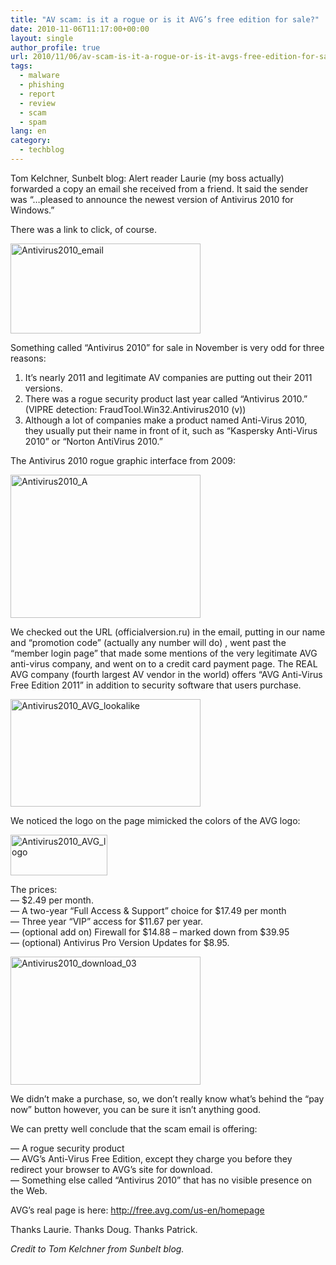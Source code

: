 ```yaml
---
title: "AV scam: is it a rogue or is it AVG’s free edition for sale?"
date: 2010-11-06T11:17:00+00:00
layout: single
author_profile: true
url: 2010/11/06/av-scam-is-it-a-rogue-or-is-it-avgs-free-edition-for-sale/
tags:
  - malware
  - phishing
  - report
  - review
  - scam
  - spam
lang: en
category: 
  - techblog
---
```

Tom Kelchner, Sunbelt blog: Alert reader Laurie (my boss actually) forwarded a copy an email she received from a friend. It said the sender was “…pleased to announce the newest version of Antivirus 2010 for Windows.”

There was a link to click, of course.

[<img title="Antivirus2010_email" border="0" alt="Antivirus2010_email" src="http://lh6.ggpht.com/_vaUVXcmC3OI/TNUxrVk_wAI/AAAAAAAADDQ/6juSASm1v-U/Antivirus2010_email_thumb.png?imgmax=800" width="304" height="144" />](http://lh5.ggpht.com/_vaUVXcmC3OI/TNUxpOez26I/AAAAAAAADDM/8xAKKq2UT9E/s1600-h/Antivirus2010_email%5B2%5D.png)

Something called “Antivirus 2010” for sale in November is very odd for three reasons: 

1) It’s nearly 2011 and legitimate AV companies are putting out their 2011 versions.  
2) There was a rogue security product last year called “Antivirus 2010.”  (VIPRE detection: FraudTool.Win32.Antivirus2010 (v))  
3) Although a lot of companies make a product named Anti-Virus 2010, they usually put their name in front of it, such as “Kaspersky Anti-Virus 2010” or “Norton AntiVirus 2010.”

The Antivirus 2010 rogue graphic interface from 2009:

[<img title="Antivirus2010_A" border="0" alt="Antivirus2010_A" src="http://lh6.ggpht.com/_vaUVXcmC3OI/TNUx48ttY-I/AAAAAAAADDY/QcnKiDI-QQA/Antivirus2010_A_thumb.png?imgmax=800" width="304" height="229" />](http://lh4.ggpht.com/_vaUVXcmC3OI/TNUx0zz7RKI/AAAAAAAADDU/m9fEMrIcvew/s1600-h/Antivirus2010_A%5B2%5D.png)

We checked out the URL (officialversion.ru) in the email, putting in our name and “promotion code” (actually any number will do) , went past the “member login page” that made some mentions of the very legitimate AVG anti-virus company, and went on to a credit card payment page. The REAL AVG company (fourth largest AV vendor in the world) offers “AVG Anti-Virus Free Edition 2011” in addition to security software that users purchase.

[<img title="Antivirus2010_AVG_lookalike" border="0" alt="Antivirus2010_AVG_lookalike" src="http://lh6.ggpht.com/_vaUVXcmC3OI/TNUx_mDq0hI/AAAAAAAADDg/4PGbEBLZtzE/Antivirus2010_AVG_lookalike_thumb.png?imgmax=800" width="304" height="172" />](http://lh3.ggpht.com/_vaUVXcmC3OI/TNUx8BWV36I/AAAAAAAADDc/JNEaChQdCN0/s1600-h/Antivirus2010_AVG_lookalike%5B2%5D.png)

We noticed the logo on the page mimicked the colors of the AVG logo:

[<img title="Antivirus2010_AVG_logo" border="0" alt="Antivirus2010_AVG_logo" src="http://lh5.ggpht.com/_vaUVXcmC3OI/TNUyDDgfgeI/AAAAAAAADDo/AvD7eNYoPAA/Antivirus2010_AVG_logo_thumb.png?imgmax=800" width="155" height="65" />](http://lh6.ggpht.com/_vaUVXcmC3OI/TNUyBLDYq_I/AAAAAAAADDk/dlauRdpGLA4/s1600-h/Antivirus2010_AVG_logo%5B2%5D.png)

The prices:  
— $2.49 per month.  
— A two-year “Full Access & Support” choice for $17.49 per month  
— Three year “VIP” access for $11.67 per year.  
— (optional add on) Firewall for $14.88 – marked down from $39.95  
— (optional) Antivirus Pro Version Updates for $8.95.

[<img title="Antivirus2010_download_03" border="0" alt="Antivirus2010_download_03" src="http://lh6.ggpht.com/_vaUVXcmC3OI/TNUyIra-INI/AAAAAAAADDw/O1G_v9UAV2o/Antivirus2010_download_03_thumb.jpg?imgmax=800" width="304" height="205" />](http://lh4.ggpht.com/_vaUVXcmC3OI/TNUyGM8-o_I/AAAAAAAADDs/e1ctFU5IQcs/s1600-h/Antivirus2010_download_03%5B2%5D.jpg)

We didn’t make a purchase, so, we don’t really know what’s behind the “pay now” button however, you can be sure it isn’t anything good.

We can pretty well conclude that the scam email is offering:

— A rogue security product  
— AVG’s Anti-Virus Free Edition, except they charge you before they redirect your browser to AVG’s site for download.  
— Something else called “Antivirus 2010” that has no visible presence on the Web.

AVG’s real page is here: <http://free.avg.com/us-en/homepage>

Thanks Laurie. Thanks Doug. Thanks Patrick.

_Credit to Tom Kelchner from Sunbelt blog._